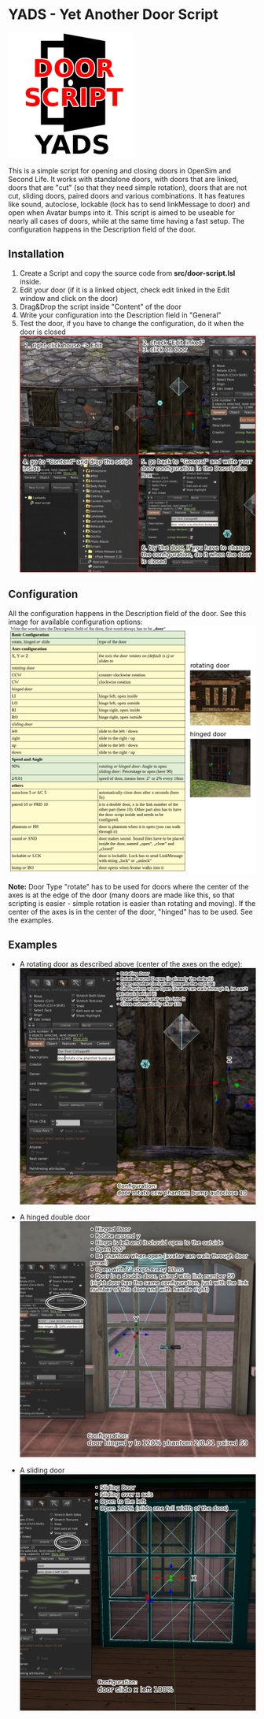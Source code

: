 # YADS - Yet Another Door Script
![logo](images/box-icon.png)

This is a simple script for opening and closing doors in OpenSim and Second Life.
It works with standalone doors, with doors that are linked, doors that are "cut" (so that they need simple rotation),
doors that are not cut, sliding doors, paired doors and various combinations. It has features like sound, autoclose, lockable (lock has to send linkMessage to door) and open when Avatar bumps into it.
This script is aimed to be useable for nearly all cases of doors, while at the same time having a fast setup. The configuration happens in the Description field of the door.

## Installation
1. Create a Script and copy the source code from **src/door-script.lsl** inside.
2. Edit your door (if it is a linked object, check edit linked in the Edit window and click on the door)
3. Drag&Drop the script inside "Content" of the door
4. Write your configuration into the Description field in "General"
5. Test the door, if you have to change the configuration, do it when the door is closed
![Script SetUp](images/howto-add.png)

## Configuration
All the configuration happens in the Description field of the door. See this image for available configuration options:
![Script configuration](images/door-script-config.png)

**Note:** Door Type "rotate" has to be used for doors where the center of the axes is at the edge of the door (many doors are made like this, so that scripting is easier - simple rotation is easier than rotating and moving). If the center of the axes is in the center of the door, "hinged" has to be used. See the examples.

## Examples
- A rotating door as described above (center of the axes on the edge):
![Example Rotate](images/example-rotating-door.png)

- A hinged double door
![Example DoubleDoor](images/example-hinged-door.png)

- A sliding door
![Example Sliding](images/example-sliding-door.png)
